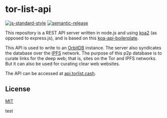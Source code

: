 # tor-list-api
[![js-standard-style](https://img.shields.io/badge/code%20style-standard-brightgreen.svg)](http://standardjs.com) [![semantic-release](https://img.shields.io/badge/%20%20%F0%9F%93%A6%F0%9F%9A%80-semantic--release-e10079.svg)](https://github.com/semantic-release/semantic-release)

This repository is a REST API server written in node.js and using [koa2](https://github.com/koajs/koa/tree/v2.x) (as opposed to express.js), and is based on this [koa-api-boilerplate](https://github.com/christroutner/koa-api-boilerplate).

This API is used to write to an [OrbitDB](https://orbitdb.org/) instance. The server also syndicates the database over the [IPFS](https://ipfs.io) network. The purpose of this p2p database is to curate links for the deep web; that is, sites on the Tor and IPFS networks. But it can also be used for curating clear web websites.

The API can be accessed at [api.torlist.cash](https://api.torlist.cash).

## License
[MIT](./LICENSE.md)

test
